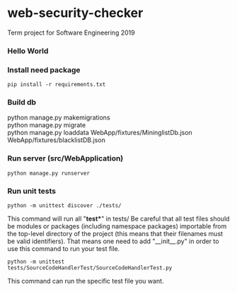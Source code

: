 # web-security-checker
Term project for Software Engineering 2019


### Hello World


### Install need package
``
pip install -r requirements.txt
``

### Build db
python manage.py makemigrations  
python manage.py migrate  
python manage.py loaddata WebApp/fixtures/MininglistDb.json WebApp/fixtures/blacklistDB.json  



### Run server (src/WebApplication)
``
python manage.py runserver 
``

### Run unit tests
``
python -m unittest discover ./tests/
``

This command will run all "**test\***" in tests/
Be careful that all test files should be modules or packages (including namespace packages) importable from the top-level directory of the project (this means that their filenames must be valid identifiers).
That means one need to add "\_\_init\_\_.py" in order to use this command to run your test file.

``
python -m unittest tests/SourceCodeHandlerTest/SourceCodeHandlerTest.py
``

This command can run the specific test file you want.





